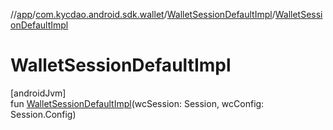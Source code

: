 //[app](../../../index.md)/[com.kycdao.android.sdk.wallet](../index.md)/[WalletSessionDefaultImpl](index.md)/[WalletSessionDefaultImpl](-wallet-session-default-impl.md)

# WalletSessionDefaultImpl

[androidJvm]\
fun [WalletSessionDefaultImpl](-wallet-session-default-impl.md)(wcSession: Session, wcConfig: Session.Config)
